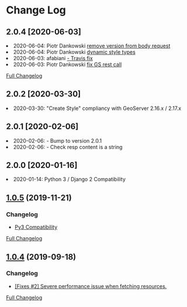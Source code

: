 # Change Log

## 2.0.4 [2020-06-03]

<li> 2020-06-04: Piotr Dankowski <a href="https://github.com/GeoNode/geoserver-restconfig/commit/22d9a6822f08204f0ea09004cc011fcaed0dacf4" target="blank"> remove version from body request</a></li> 
<li> 2020-06-04: Piotr Dankowski <a href="https://github.com/GeoNode/geoserver-restconfig/commit/c088564bcb3d0083ad09c80a759d5374cd82d58f" target="blank"> dynamic style types</a></li> 
<li> 2020-06-03: afabiani <a href="https://github.com/GeoNode/geoserver-restconfig/commit/8bc81f7e9dfa6dae320df92845bbeaae2e8ea42c" target="blank">  - Travis fix</a></li>
<li> 2020-06-03: Piotr Dankowski <a href="https://github.com/GeoNode/geoserver-restconfig/commit/33db14fe6a384c00c3dfa1c5905ad9a8a5cda35a" target="blank"> fix GS rest call</a></li>

[Full Changelog](https://github.com/GeoNode/geoserver-restconfig/compare/2.0.2...2.0.4)

## 2.0.2 [2020-03-30]

<li> 2020-03-30: "Create Style" compliancy with GeoServer 2.16.x / 2.17.x</li>

## 2.0.1 [2020-02-06]

<li> 2020-02-06: - Bump to version 2.0.1 </li>
<li> 2020-02-06: - Check resp content is a string</li>

## 2.0.0 [2020-01-16]
<li> 2020-01-14: Python 3 / Django 2 Compatibility</li>

## [1.0.5](https://github.com/GeoNode/geoserver-restconfig/releases/tag/1.0.5) (2019-11-21)

### Changelog

* [Py3 Compatibility](https://github.com/GeoNode/geoserver-restconfig/commit/efbbeeca70b0a47cb55d745a137890dabee9f698)

[Full Changelog](https://github.com/GeoNode/geoserver-restconfig/compare/1.0.4...1.0.5)

## [1.0.4](https://github.com/GeoNode/geoserver-restconfig/releases/tag/1.0.4) (2019-09-18)

### Changelog

* [[Fixes #2] Severe performance issue when fetching resources.](https://github.com/GeoNode/geoserver-restconfig/commit/9b9e25da41045f0c289a9e27478e2837572f95c2)

[Full Changelog](https://github.com/GeoNode/geoserver-restconfig/compare/1.0.3...1.0.4)
